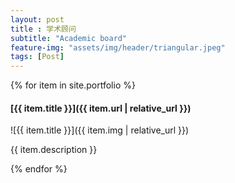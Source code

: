 ```yaml
--- 
layout: post
title : 学术顾问
subtitle: "Academic board"
feature-img: "assets/img/header/triangular.jpeg"
tags: [Post]
---
```


{% for item in site.portfolio %}
#### [{{ item.title }}]({{ item.url | relative_url }})

![{{ item.title }}]({{ item.img | relative_url }})

{{ item.description }}

{% endfor %}